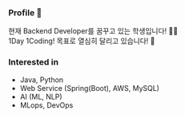 ### Profile 👋
현재 Backend Developer를 꿈꾸고 있는 학생입니다! 🙋‍♂️  
1Day 1Coding! 목표로 열심히 달리고 있습니다! 🌱
### Interested in
- Java, Python
- Web Service (Spring(Boot), AWS, MySQL)
- AI (ML, NLP)
- MLops, DevOps
